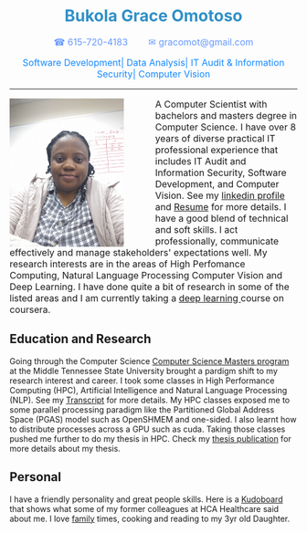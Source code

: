 <div class="info2">
<h1 style = "text-align:center;color:#3090c7">Bukola Grace Omotoso</h1>
<p  style = "text-align:center; font-size: 16px;color:#6698ff"> &#9742; 615-720-4183   &nbsp;&nbsp;&nbsp;&nbsp;&nbsp;&nbsp; &#9993; gracomot@gmail.com</p>
<p style="font-weight:normal; text-align:center; font-size: 16px;color:#1589ff">Software Development| Data Analysis| IT Audit & Information Security| Computer Vision</p>
</div>

<hr/>

<div id="container">
<img src="grace_photo.jpg" alt="Picture of Grace Omotoso" width="200" height="260" align="left" style="margin-top: 0px; margin-right: 55px; margin-bottom: 0px; margin-left: 0px;">
<p style="font-size: 16px;">
A Computer Scientist with bachelors and masters degree in Computer Science.  I have over 8 years of diverse practical IT professional experience that includes IT Audit and Information Security, Software Development, and Computer Vision. See my <a href="https://www.linkedin.com/in/bukola-grace-omotoso-18003345/
 " target="_blank">linkedin profile</a> and <a href="https://www.linkedin.com/in/bukola-grace-omotoso-18003345/
 " target="_blank">Resume</a>  for more details. I have a good blend of technical and soft skills. I act professionally, communicate effectively and manage stakeholders' expectations well. My research interests are in the areas of High Perfomance Computing, Natural Language Processing Computer Vision and Deep Learning. 
I have done quite a bit of research in some of the listed areas and I am currently taking a <a href="https://www.coursera.org/specializations/deep-learning
" target="_blank">deep learning </a>course on coursera.
 
</p>

<div class="info">
<h2>Education and Research</h2>
Going  through the Computer Science <a href=" https://www.mtsu.edu/programs/computer-science-ms/index.php
 " target="_blank">Computer Science Masters program</a> at the Middle Tennessee State University brought a pardigm shift to my research interest and career. I took some classes in High Performance Computing (HPC), Artificial Intelligence and Natural Language Processing (NLP). See my  <a href="Transcript.pdf" target="_blank">Transcript</a> for more details. My HPC classes exposed me to some parallel processing paradigm like the Partitioned Global Address Space (PGAS) model such as OpenSHMEM and one-sided. I also learnt how to distribute processes across a GPU such as cuda. Taking those classes pushed me further to do my thesis in HPC. Check my <a href="https://scholar.google.com/citations?user=_IK4Zr0AAAAJ&hl=en#d=gs_md_cita-d&u=%2Fcitations%3Fview_op%3Dview_citation%26hl%3Den%26user%3D_IK4Zr0AAAAJ%26citation_for_view%3D_IK4Zr0AAAAJ%3Au5HHmVD_uO8C%26tzom%3D300" target="_blank">thesis publication</a> for more details about my thesis.
</div>

<div class="info">
 <h2>Personal</h2>
 I have a friendly personality and great people skills. Here is a <a href="https://www.kudoboard.com/boards/TdmmrNvc?rid=33742eb0#view" target="_blank">Kudoboard</a> that shows what some of my former colleagues at HCA Healthcare said about me. I love <a href="family.JPG">family</a> times, cooking and reading to my 3yr old Daughter.
 </div>
